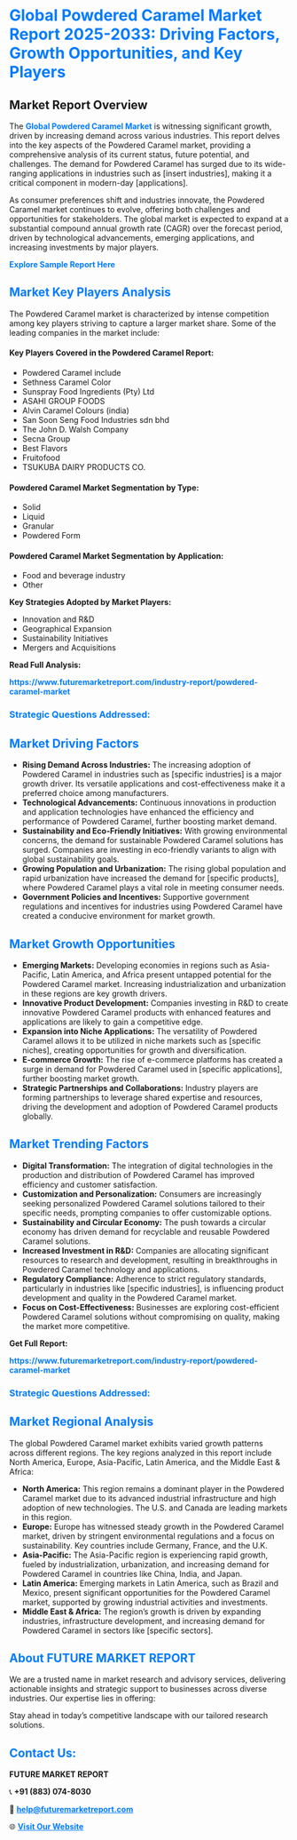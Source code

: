 <h1 style="color: #007BFF;">Global Powdered Caramel Market Report 2025-2033: Driving Factors, Growth Opportunities, and Key Players</h1>

<section id="overview">
<h2>Market Report Overview</h2>
<p>The <a href="https://www.futuremarketreport.com/industry-report/powdered-caramel-market" style="color: #007BFF; text-decoration: none;"><strong>Global Powdered Caramel Market</strong></a> is witnessing significant growth, driven by increasing demand across various industries. This report delves into the key aspects of the Powdered Caramel market, providing a comprehensive analysis of its current status, future potential, and challenges. The demand for Powdered Caramel has surged due to its wide-ranging applications in industries such as [insert industries], making it a critical component in modern-day [applications].</p>
<p>As consumer preferences shift and industries innovate, the Powdered Caramel market continues to evolve, offering both challenges and opportunities for stakeholders. The global market is expected to expand at a substantial compound annual growth rate (CAGR) over the forecast period, driven by technological advancements, emerging applications, and increasing investments by major players.</p>
</section>

<section id="overview">
<p><a href="https://www.futuremarketreport.com/request-sample/reportId=101188" style="color: #007BFF; text-decoration: none;"><strong>Explore Sample Report Here</strong></a></p>
</section>

<section id="key-players">
<h2 style="color: #007BFF;">Market Key Players Analysis</h2>
<p>The Powdered Caramel market is characterized by intense competition among key players striving to capture a larger market share. Some of the leading companies in the market include:</p>
<h4>Key Players Covered in the Powdered Caramel Report:</h4>
<ul><li>Powdered Caramel include</li><li>Sethness Caramel Color</li><li>Sunspray Food Ingredients (Pty) Ltd</li><li>ASAHI GROUP FOODS</li><li>Alvin Caramel Colours (india)</li><li>San Soon Seng Food Industries sdn bhd</li><li>The John D. Walsh Company</li><li>Secna Group</li><li>Best Flavors</li><li>Fruitofood</li><li>TSUKUBA DAIRY PRODUCTS CO.</li></ul>
<h4>Powdered Caramel Market Segmentation by Type:</h4>
<ul><li>Solid</li><li>Liquid</li><li>Granular</li><li>Powdered Form</li></ul>

<h4>Powdered Caramel Market Segmentation by Application:</h4>
<ul><li>Food and beverage industry</li><li>Other</li></ul>
<p><strong>Key Strategies Adopted by Market Players:</strong></p>
<ul>
<li>Innovation and R&D</li>
<li>Geographical Expansion</li>
<li>Sustainability Initiatives</li>
<li>Mergers and Acquisitions</li>
</ul>
</section>

<section>
<p><strong>Read Full Analysis: </strong></p><a href="https://www.futuremarketreport.com/industry-report/powdered-caramel-market" style="color: #007BFF; text-decoration: none;"><strong>https://www.futuremarketreport.com/industry-report/powdered-caramel-market</strong></a>
<h3 style="color: #007BFF;">Strategic Questions Addressed:</h3>
</section>

<section id="driving-factors">
<h2 style="color: #007BFF;">Market Driving Factors</h2>
<ul>
<li><strong>Rising Demand Across Industries:</strong> The increasing adoption of Powdered Caramel in industries such as [specific industries] is a major growth driver. Its versatile applications and cost-effectiveness make it a preferred choice among manufacturers.</li>
<li><strong>Technological Advancements:</strong> Continuous innovations in production and application technologies have enhanced the efficiency and performance of Powdered Caramel, further boosting market demand.</li>
<li><strong>Sustainability and Eco-Friendly Initiatives:</strong> With growing environmental concerns, the demand for sustainable Powdered Caramel solutions has surged. Companies are investing in eco-friendly variants to align with global sustainability goals.</li>
<li><strong>Growing Population and Urbanization:</strong> The rising global population and rapid urbanization have increased the demand for [specific products], where Powdered Caramel plays a vital role in meeting consumer needs.</li>
<li><strong>Government Policies and Incentives:</strong> Supportive government regulations and incentives for industries using Powdered Caramel have created a conducive environment for market growth.</li>
</ul>
</section>

<section id="growth-opportunities">
<h2 style="color: #007BFF;">Market Growth Opportunities</h2>
<ul>
<li><strong>Emerging Markets:</strong> Developing economies in regions such as Asia-Pacific, Latin America, and Africa present untapped potential for the Powdered Caramel market. Increasing industrialization and urbanization in these regions are key growth drivers.</li>
<li><strong>Innovative Product Development:</strong> Companies investing in R&D to create innovative Powdered Caramel products with enhanced features and applications are likely to gain a competitive edge.</li>
<li><strong>Expansion into Niche Applications:</strong> The versatility of Powdered Caramel allows it to be utilized in niche markets such as [specific niches], creating opportunities for growth and diversification.</li>
<li><strong>E-commerce Growth:</strong> The rise of e-commerce platforms has created a surge in demand for Powdered Caramel used in [specific applications], further boosting market growth.</li>
<li><strong>Strategic Partnerships and Collaborations:</strong> Industry players are forming partnerships to leverage shared expertise and resources, driving the development and adoption of Powdered Caramel products globally.</li>
</ul>
</section>

<section id="trending-factors">
<h2 style="color: #007BFF;">Market Trending Factors</h2>
<ul>
<li><strong>Digital Transformation:</strong> The integration of digital technologies in the production and distribution of Powdered Caramel has improved efficiency and customer satisfaction.</li>
<li><strong>Customization and Personalization:</strong> Consumers are increasingly seeking personalized Powdered Caramel solutions tailored to their specific needs, prompting companies to offer customizable options.</li>
<li><strong>Sustainability and Circular Economy:</strong> The push towards a circular economy has driven demand for recyclable and reusable Powdered Caramel solutions.</li>
<li><strong>Increased Investment in R&D:</strong> Companies are allocating significant resources to research and development, resulting in breakthroughs in Powdered Caramel technology and applications.</li>
<li><strong>Regulatory Compliance:</strong> Adherence to strict regulatory standards, particularly in industries like [specific industries], is influencing product development and quality in the Powdered Caramel market.</li>
<li><strong>Focus on Cost-Effectiveness:</strong> Businesses are exploring cost-efficient Powdered Caramel solutions without compromising on quality, making the market more competitive.</li>
</ul>
</section>

<section>
<p><strong>Get Full Report: </strong></p><a href="https://www.futuremarketreport.com/industry-report/powdered-caramel-market" style="color: #007BFF; text-decoration: none;"><strong>https://www.futuremarketreport.com/industry-report/powdered-caramel-market</strong></a>
<h3 style="color: #007BFF;">Strategic Questions Addressed:</h3>
</section>


<section id="regional-analysis">
<h2 style="color: #007BFF;">Market Regional Analysis</h2>
<p>The global Powdered Caramel market exhibits varied growth patterns across different regions. The key regions analyzed in this report include North America, Europe, Asia-Pacific, Latin America, and the Middle East & Africa:</p>
<ul>
<li><strong>North America:</strong> This region remains a dominant player in the Powdered Caramel market due to its advanced industrial infrastructure and high adoption of new technologies. The U.S. and Canada are leading markets in this region.</li>
<li><strong>Europe:</strong> Europe has witnessed steady growth in the Powdered Caramel market, driven by stringent environmental regulations and a focus on sustainability. Key countries include Germany, France, and the U.K.</li>
<li><strong>Asia-Pacific:</strong> The Asia-Pacific region is experiencing rapid growth, fueled by industrialization, urbanization, and increasing demand for Powdered Caramel in countries like China, India, and Japan.</li>
<li><strong>Latin America:</strong> Emerging markets in Latin America, such as Brazil and Mexico, present significant opportunities for the Powdered Caramel market, supported by growing industrial activities and investments.</li>
<li><strong>Middle East & Africa:</strong> The region’s growth is driven by expanding industries, infrastructure development, and increasing demand for Powdered Caramel in sectors like [specific sectors].</li>
</ul>
</section>

<footer>
<h2 style="color: #007BFF;">About FUTURE MARKET REPORT</h2>
<p>We are a trusted name in market research and advisory services, delivering actionable insights and strategic support to businesses across diverse industries. Our expertise lies in offering:</p>

<p>Stay ahead in today’s competitive landscape with our tailored research solutions.</p>

<h2 style="color: #007BFF;">Contact Us:</h2>
<p><strong>FUTURE MARKET REPORT</strong></p>
<p>📞 <strong>+91 (883) 074-8030</strong></p>
<p>📧 <strong><a href="mailto:help@futuremarketreport.com" style="color: #007BFF;">help@futuremarketreport.com</a></strong></p>
<p>🌐 <strong><a href="https://www.futuremarketreport.com/" style="color: #007BFF;">Visit Our Website</a></strong></p>
</footer>